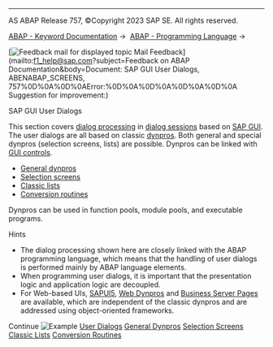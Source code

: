   

* * *

AS ABAP Release 757, ©Copyright 2023 SAP SE. All rights reserved.

[ABAP - Keyword Documentation](javascript:call_link\('abenabap.htm'\)) →  [ABAP - Programming Language](javascript:call_link\('abenabap_reference.htm'\)) → 

 [![](Mail.gif?object=Mail.gif&sap-language=EN "Feedback mail for displayed topic") Mail Feedback](mailto:f1_help@sap.com?subject=Feedback on ABAP Documentation&body=Document: SAP GUI User Dialogs, ABENABAP_SCREENS, 757%0D%0A%0D%0AError:%0D%0A%0D%0A%0D%0A%0D%0A
Suggestion for improvement:)

SAP GUI User Dialogs

This section covers [dialog processing](javascript:call_link\('abendialog_processing_glosry.htm'\) "Glossary Entry") in [dialog sessions](javascript:call_link\('abendialog_session_glosry.htm'\) "Glossary Entry") based on [SAP GUI](javascript:call_link\('abensap_gui_glosry.htm'\) "Glossary Entry"). The user dialogs are all based on classic [dynpros](javascript:call_link\('abendynpro_glosry.htm'\) "Glossary Entry"). Both general and special dynpros (selection screens, lists) are possible. Dynpros can be linked with [GUI controls](javascript:call_link\('abengui_control_glosry.htm'\) "Glossary Entry").

-   [General dynpros](javascript:call_link\('abenabap_dynpros.htm'\))
-   [Selection screens](javascript:call_link\('abenselection_screen.htm'\))
-   [Classic lists](javascript:call_link\('abenabap_dynpro_list.htm'\))
-   [Conversion routines](javascript:call_link\('abenconversion_exits.htm'\))

Dynpros can be used in function pools, module pools, and executable programs.

Hints

-   The dialog processing shown here are closely linked with the ABAP programming language, which means that the handling of user dialogs is performed mainly by ABAP language elements.
-   When programming user dialogs, it is important that the presentation logic and application logic are decoupled.
-   For Web-based UIs, [SAPUI5](javascript:call_link\('abensapui5_glosry.htm'\) "Glossary Entry"), [Web Dynpros](javascript:call_link\('abenweb_dynpro_glosry.htm'\) "Glossary Entry") and [Business Server Pages](javascript:call_link\('abenbusiness_server_pages_glosry.htm'\) "Glossary Entry") are available, which are independent of the classic dynpros and are addressed using object-oriented frameworks.

Continue
![Example](exa.gif "Example") [User Dialogs](javascript:call_link\('abenscreen_abexa.htm'\))
[General Dynpros](javascript:call_link\('abenabap_dynpros.htm'\))
[Selection Screens](javascript:call_link\('abenselection_screen.htm'\))
[Classic Lists](javascript:call_link\('abenabap_dynpro_list.htm'\))
[Conversion Routines](javascript:call_link\('abenconversion_exits.htm'\))